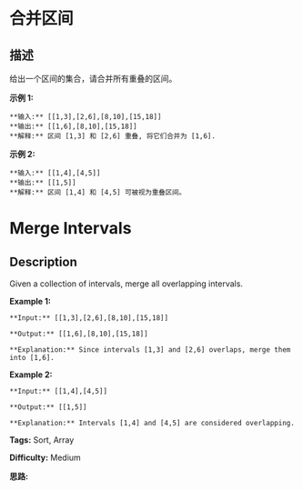 # 合并区间

## 描述

给出一个区间的集合，请合并所有重叠的区间。

**示例 1:**

    
    
    **输入:** [[1,3],[2,6],[8,10],[15,18]]
    **输出:** [[1,6],[8,10],[15,18]]
    **解释:** 区间 [1,3] 和 [2,6] 重叠, 将它们合并为 [1,6].
    

**示例  2:**

    
    
    **输入:** [[1,4],[4,5]]
    **输出:** [[1,5]]
    **解释:** 区间 [1,4] 和 [4,5] 可被视为重叠区间。



# Merge Intervals

## Description



Given a collection of intervals, merge all overlapping intervals.

**Example 1:**

    
    
    **Input:** [[1,3],[2,6],[8,10],[15,18]]
    **Output:** [[1,6],[8,10],[15,18]]
    **Explanation:** Since intervals [1,3] and [2,6] overlaps, merge them into [1,6].
    

**Example 2:**

    
    
    **Input:** [[1,4],[4,5]]
    **Output:** [[1,5]]
    **Explanation:** Intervals [1,4] and [4,5] are considered overlapping.


**Tags:** Sort, Array

**Difficulty:** Medium

**思路:**
